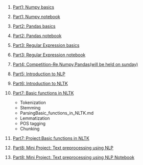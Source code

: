 1. [Part1: Numpy basics](Numpy_basics.md)
2. [Part1: Numpy notebook](Numpy_notebook.ipynb)
3. [Part2: Pandas basics](Pandas_notebook.md)
4. [Part2: Pandas notebook](Pandas_notebook.ipynb)
5. [Part3: Regular Expression basics](Regular_Expression_basics.md)
4. [Part3: Regular Expression notebook](Regular_Expression_notebook.ipynb)
6. [Part4: Competition-Re,Numpy,Pandas(will be held on sunday)](Competition.md)
7. [Part5: Introduction to NLP](Introduction_to_NLP.md)
8. [Part6: Introduction to NLTK](Introduction_to_NLTK.md)
9. [Part7: Basic functions in NLTK](Basic_functions_in_NLTK.md)
   * Tokenization
   * Stemming
   * ParsingBasic_functions_in_NLTK.md
   * Lemmatization
   * POS tagging
   * Chunking
  

10. [Part7: Project:Basic functions in NLTK](Basic_functions_in_NLTK.ipynb)
11. [Part8: Mini Project: Text preprocessing using NLP](Mini_Project.md)
12. [Part8: Mini Project: Text preprocessing using NLP Notebook](Mini_Project.ipynb)
